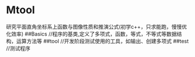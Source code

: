 # Mtool
研究平面直角坐标系上函数与图像性质和推演公式(初学c++，只求能跑，慢慢优化效率)
##Basics
//程序的基类,定义了多项式，函数，等式，不等式等数据结构，运算方法等
##tool
//开发阶段测试使用的工具，如输出、创建多项式
##test
//测试程序
